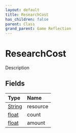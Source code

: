 ```yaml
---
layout: default
title: ResearchCost
has_children: false
parent: Class
grand_parent: Game Reflection
---
```

# ResearchCost
Description 

## Fields

| Type | Name |
|:----------|:--------------|
| [String](/riftbreaker-wiki/docs/game-reflection/components/string/) | resource |
| [float](/riftbreaker-wiki/docs/game-reflection/components/float/) | count |
| [float](/riftbreaker-wiki/docs/game-reflection/components/float/) | amount |

